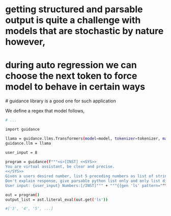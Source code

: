 # getting structured and parsable output is quite a challenge with models that are stochastic by nature however,
# during auto regression we can choose the next token to force model to behave in certain ways

# guidance library is a good one for such application

We define a regex that model follows,

```bash
# ...

import guidance

llama = guidance.llms.Transformers(model=model, tokenizer=tokenizer, max_length=350, config={'temperature': 0},)
guidance.llm = llama

user_input = 8
    
program = guidance(f"""<s>[INST] <<SYS>>
You are virtual assistant, be clear and precise.
<</SYS>>
Given a users desired number, list 5 preceding numbers as list of strings.
Don't explain response, give parsable python list only and only list dish names and nothing else.
User input: {user_input} Numbers:[/INST]""" + """{{gen 'ls' pattern="^\['.*'\]$" save_stop_text=False}}""", ) # caching=False

out = program()
output_list = ast.literal_eval(out.get('ls'))

#['3', '4', '5', ...]
```
